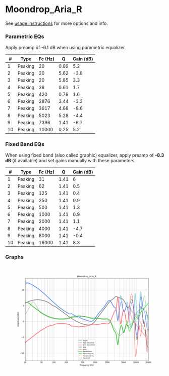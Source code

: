 # Moondrop_Aria_R
See [usage instructions](https://github.com/jaakkopasanen/AutoEq#usage) for more options and info.

### Parametric EQs
Apply preamp of -6.1 dB when using parametric equalizer.

|   # | Type    |   Fc (Hz) |    Q |   Gain (dB) |
|-----|---------|-----------|------|-------------|
|   1 | Peaking |        20 | 0.89 |         5.2 |
|   2 | Peaking |        20 | 5.62 |        -3.8 |
|   3 | Peaking |        20 | 5.85 |         3.3 |
|   4 | Peaking |        38 | 0.61 |         1.7 |
|   5 | Peaking |       420 | 0.79 |         1.6 |
|   6 | Peaking |      2876 | 3.44 |        -3.3 |
|   7 | Peaking |      3617 | 4.68 |        -8.6 |
|   8 | Peaking |      5023 | 5.28 |        -4.4 |
|   9 | Peaking |      7396 | 1.41 |        -6.7 |
|  10 | Peaking |     10000 | 0.25 |         5.2 |

### Fixed Band EQs
When using fixed band (also called graphic) equalizer, apply preamp of **-8.3 dB** (if available) and set gains manually with these parameters.

|   # | Type    |   Fc (Hz) |    Q |   Gain (dB) |
|-----|---------|-----------|------|-------------|
|   1 | Peaking |        31 | 1.41 |         6   |
|   2 | Peaking |        62 | 1.41 |         0.5 |
|   3 | Peaking |       125 | 1.41 |         0.4 |
|   4 | Peaking |       250 | 1.41 |         0.9 |
|   5 | Peaking |       500 | 1.41 |         1.3 |
|   6 | Peaking |      1000 | 1.41 |         0.9 |
|   7 | Peaking |      2000 | 1.41 |         1.1 |
|   8 | Peaking |      4000 | 1.41 |        -4.7 |
|   9 | Peaking |      8000 | 1.41 |        -0.4 |
|  10 | Peaking |     16000 | 1.41 |         8.3 |

### Graphs
![](./Moondrop_Aria_R.png)
